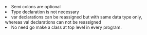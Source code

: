<li>Semi colons are optional</li>

<li>Type declaration is not necessary</li>

<li>var declarations can be reassigned but with same data type only, whereas val declarations can not be reassigned</li>

<li>No need go make a class at top level in every program.</li>